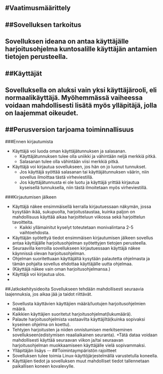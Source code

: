 #Vaatimusmäärittely
--
##Sovelluksen tarkoitus
--
Sovelluksen ideana on antaa käyttäjälle harjoitusohjelma kuntosalille
käyttäjän antamien tietojen perusteella. 
--
##Käyttäjät
--
Sovelluksella on aluksi vain yksi käyttäjärooli, eli normaalikäyttäjä.
Myöhemmässä vaiheessa voidaan mahdollisesti lisätä myös ylläpitäjä, 
jolla on laajemmat oikeudet.
--
##Perusversion tarjoama toiminnallisuus
--
###Ennen kirjautumista
+ Käyttäjä voi luoda oman käyttäjätunnuksen ja salasanan.
	+ Käyttäjätunnuksen tulee olla uniikki ja vähintään neljä merkkiä
	 pitkä.
	+ Salasanan tulee olla vähintään viisi merkkiä pitkä.
+ Käyttäjä voi kirjautua sovellukseen, jos hän on jo luonut tunnukset.	
	+ Jos käyttäjä syöttää salasanan tai käyttäjätunnuksen väärin, 
	niin sovellus ilmoittaa tästä virheviestillä.
	+ Jos käyttäjätunnusta ei ole luotu ja käyttäjä yrittää kirjautua
	kyseisellä tunnuksella, niin tästä ilmoitetaan myös virheviestillä.

###Kirjautumisen jälkeen
+ Käyttäjä näkee ensimmäisellä kerralla kirjautuessaan näkymän, jossa
kysytään ikää, sukupuolta, harjoitustaustaa, kuinka paljon on mahdollisuus
käyttää aikaa harjoitteluun viikossa sekä harjoittelun tavoitteita.
	+ Kaikki yllämainitut kyselyt toteutetaan monivalintana 2-5 
	vaihtoehdosta.
+ Käyttäjän syötettyä tiedot ensimmäisen kirjautumisen jälkeen sovellus 
antaa käyttäjälle harjoitusohjelman syötettyjen tietojen perusteella.
+ Seuraavilla kerroilla sovellukseen kirjautuessaan käyttäjä näkee käynnissä olevan
harjoitusohjelman.
+ Ohjelman suoritettuaan käyttäjältä kysytään palautetta ohjelmasta ja tämän 
pohjalta sovellus ehdottaa käyttäjälle uutta ohjelmaa.
+ (Käyttäjä näkee vain oman harjoitusohjelmansa.) 
+ Käyttäjä voi kirjautua ulos.
+ 
##Jatkokehitysideoita
Sovellukseen tehdään mahdollisesti seuraavia laajennuksia, jos aikaa jää ja taidot
riittävät.
+ Sovellusta käyttävien käyttäjien määrä/luotujen harjoitusohjelmien määrä.
+ Kaikkien käyttäjien suoritetut harjoitusohjelmat(lukumäärä).
+ Palaute harjoitusohjelmista vastaavilta käyttäjiltä(kuinka sopivaksi kyseinen
ohjelma on koettu).
+ Tehtyjen harjoitusten ja niiden onnistumisen  merkitseminen sovellukseen(edistymisen
reaaliaikainen seuranta).
	+Tätä dataa voidaan mahdollisesti käyttää seuraavan viikon ja/tai seuraavan
	 harjoitusohjelman muokkaamiseen käyttäjälle vielä sopivammaksi.
+ Ylläpitäjän lisäys
--
##Toimintaympäristön rajoitteet
+ Sovelluksen tulee toimia Linux-käyttöjärjestelmällä varustetulla koneella.
+ Käyttäjien tiedot ja sovelluksen muut mahdolliset tiedot tallennetaan paikallisen
koneen kovalevylle.  
